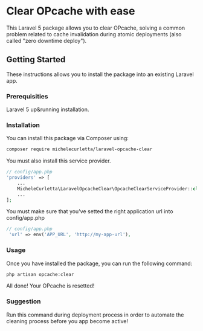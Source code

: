 # Clear OPcache with ease

This Laravel 5 package allows you to clear OPcache, solving a common problem related to cache invalidation during atomic deployments (also called "zero downtime deploy").

## Getting Started

These instructions allows you to install the package into an existing Laravel app.

### Prerequisities

Laravel 5 up&running installation.


### Installation

You can install this package via Composer using:

```bash
composer require michelecurletta/laravel-opcache-clear
```

You must also install this service provider.

```php
// config/app.php
'providers' => [
    ...
    MicheleCurletta\LaravelOpcacheClear\OpcacheClearServiceProvider::class,
    ...
];
```

You must make sure that you've setted the right application url into config/app.php

```php
// config/app.php
 'url' => env('APP_URL', 'http://my-app-url'),
```
### Usage

Once you have installed the package, you can run the following command:

```bash
php artisan opcache:clear
```
All done! Your OPcache is resetted!

### Suggestion

Run this command during deployment process in order to automate the cleaning process before you app become active!

